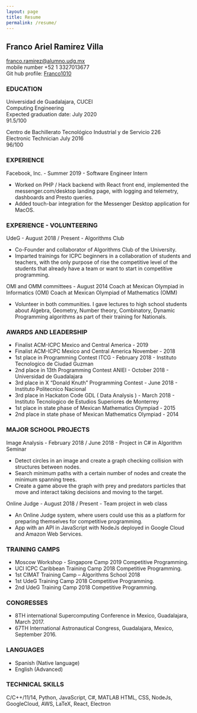 ```yaml
---
layout: page
title: Resume
permalink: /resume/
---
```


## Franco Ariel Ramirez Villa

<a href="mailto:franco.ramirez@alumno.udg.mx">franco.ramirez@alumno.udg.mx</a>  
mobile number +52 1 3327013677  
Git hub profile: [Franco1010](https://github.com/Franco1010)

### EDUCATION

Universidad de Guadalajara, CUCEI  
Computing Engineering  
Expected graduation date: July 2020  
91.5/100

Centro de Bachillerato Tecnológico Industrial y de Servicio 226  
Electronic Technician
July 2016  
96/100

### EXPERIENCE

Facebook, Inc. - Summer 2019 - Software Engineer Intern

- Worked on PHP / Hack backend with React front end, implemented the messenger.com/desktop landing page, with logging and telemetry, dashboards and Presto queries.
- Added touch-bar integration for the Messenger Desktop application for MacOS.

### EXPERIENCE - VOLUNTEERING

UdeG - August 2018 / Present - Algorithms Club

- Co-Founder and collaborator of Algorithms Club of the University.
- Imparted trainings for ICPC beginners in a collaboration of students and teachers, with the only purpose of rise the competitive level of the students that already have a team or want to start in competitive programming.

OMI and OMM committees - August 2014
Coach at Mexican Olympiad in Informatics (OMI)
Coach at Mexican Olympiad of Mathematics (OMM)

- Volunteer in both communities. I gave lectures to high school students about Algebra, Geometry, Number theory, Combinatory, Dynamic Programming algorithms as part of their training for Nationals.

### AWARDS AND LEADERSHIP

- Finalist ACM-ICPC Mexico and Central America - 2019
- Finalist ACM-ICPC Mexico and Central America November - 2018
- 1st place in Programming Contest ITCG - February 2018 - Instituto Tecnologico de Ciudad Guzman
- 2nd place in 13th Programming Contest ANIEI - October 2018 - Universidad de Guadalajara
- 3rd place in X “Donald Knuth” Programming Contest - June 2018 - Instituto Politecnico Nacional
- 3rd place in Hackaton Code GDL ( Data Analysis ) - March 2018 - Instituto Tecnologico de Estudios Superiores de Monterrey
- 1st place in state phase of Mexican Mathematics Olympiad - 2015
- 2nd place in state phase of Mexican Mathematics Olympiad - 2014

### MAJOR SCHOOL PROJECTS

Image Analysis - February 2018 / June 2018 - Project in C\# in Algorithm Seminar

- Detect circles in an image and create a graph checking collision with structures between nodes.
- Search minimum paths with a certain number of nodes and create the minimum spanning trees.
- Create a game above the graph with prey and predators particles that move and interact taking decisions and moving to the target.

Online Judge - August 2018 / Present - Team project in web class

- An Online Judge system, where users could use this as a platform for preparing themselves for competitive programming.
- App with an API in JavaScript with NodeJs deployed in Google Cloud and Amazon Web Services.

### TRAINING CAMPS

- Moscow Workshop - Singapore Camp 2019 Competitive Programming.
- UCI ICPC Caribbean Training Camp 2018 Competitive Programming.
- 1st CIMAT Training Camp – Algorithms School 2018
- 1st UdeG Training Camp 2018 Competitive Programming.
- 2nd UdeG Training Camp 2018 Competitive Programming.

### CONGRESSES

- 8TH international Supercomputing Conference in Mexico, Guadalajara, March 2017.
- 67TH International Astronautical Congress, Guadalajara, Mexico, September 2016.

### LANGUAGES

- Spanish (Native language)
- English (Advanced)

### TECHNICAL SKILLS

C/C++/11/14, Python, JavaScript, C\#, MATLAB
HTML, CSS, NodeJs, GoogleCloud, AWS, LaTeX, React, Electron
